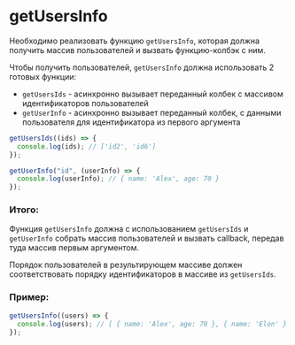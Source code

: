 # getUsersInfo

Необходимо реализовать функцию `getUsersInfo`, которая должна получить массив пользователей и вызвать функцию-колбэк с ним.

Чтобы получить пользователей, `getUsersInfo` должна использовать 2 готовых функции:

- `getUsersIds` - асинхронно вызывает переданный колбек с массивом идентификаторов пользователей
- `getUserInfo` - асинхронно вызывает переданный колбек, с данными пользователя для идентификатора из первого аргумента

```javascript
getUsersIds((ids) => {
  console.log(ids); // ['id2', 'id6']
});

getUserInfo("id", (userInfo) => {
  console.log(userInfo); // { name: 'Alex', age: 70 }
});
```

### Итого:
Функция `getUsersInfo` должна с использованием `getUsersIds` и `getUserInfo` собрать массив пользователей 
и вызвать callback, передав туда массив первым аргументом.

Порядок пользователей в результирующем массиве должен соответствовать порядку идентификаторов в массиве из `getUsersIds`.

### Пример:

```javascript
getUsersInfo((users) => {
  console.log(users); // [ { name: 'Alex', age: 70 }, { name: 'Elon' } ]
});
```